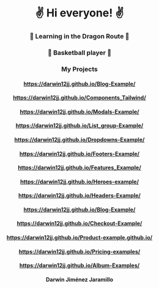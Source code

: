 <div style="text-align: center">

# ✌ Hi everyone! ✌

### 🐲 Learning in the Dragon Route 🐲

### 🏀 Basketball player 🏀
  
### My Projects
####  https://darwin12jj.github.io/Blog-Example/
####  https://darwin12jj.github.io/Components_Tailwind/
####  https://darwin12jj.github.io/Modals-Example/
####  https://darwin12jj.github.io/List_group-Example/
####  https://darwin12jj.github.io/Dropdowns-Example/
####  https://darwin12jj.github.io/Footers-Example/
####  https://darwin12jj.github.io/Features_Example/
####  https://darwin12jj.github.io/Heroes-example/
####  https://darwin12jj.github.io/Headers-Example/
####  https://darwin12jj.github.io/Blog-Example/
####  https://darwin12jj.github.io/Checkout-Example/
####  https://darwin12jj.github.io/Product-example.github.io/
####  https://darwin12jj.github.io/Pricing-examples/
####  https://darwin12jj.github.io/Album-Examples/ 

#### Darwin Jiménez Jaramillo

